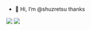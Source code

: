 - 👋 Hi, I’m @shuzretsu thanks



<img align="center" src="https://github-readme-stats.vercel.app/api?username=shuzretsu&include_all_commits=true&count_private=true&show_icons=true&line_height=20&title_color=7A7ADB&icon_color=2234AE&text_color=D3D3D3&bg_color=0,000000,130F40">

<img align="center" src="https://github-readme-stats.vercel.app/api/top-langs/?username=shuzretsu&layout=compact&text_color=daf7dc&bg_color=151515">
<!---
shuzretsu/shuzretsu is a ✨ special ✨ repository because its `README.md` (this file) appears on your GitHub profile.
You can click the Preview link to take a look at your changes.
--->
